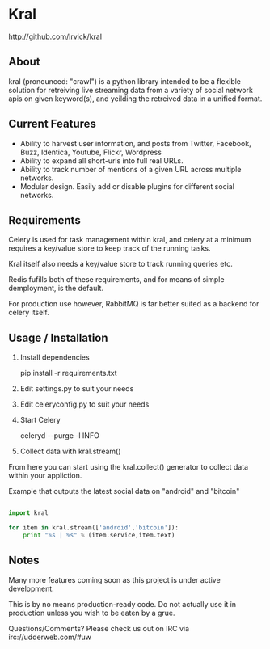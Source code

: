 # Kral #

<http://github.com/lrvick/kral>

## About ##

kral (pronounced: "crawl") is a python library intended to be a flexible solution 
for retreiving live streaming data from a variety of social network apis on given
keyword(s), and yeilding the retreived data in a unified format.

## Current Features ##

  * Ability to harvest user information, and posts from Twitter, Facebook, Buzz,
    Identica, Youtube, Flickr, Wordpress 
  * Ability to expand all short-urls into full real URLs.
  * Ability to track number of mentions of a given URL across multiple networks.
  * Modular design. Easily add or disable plugins for different social networks.

## Requirements ##

Celery is used for task management within kral, and celery at a minimum requires
a key/value store to keep track of the running tasks.

Kral itself also needs a key/value store to track running queries etc.

Redis fufills both of these requirements, and for means of simple demployment,
is the default.

For production use however, RabbitMQ is far better suited as a backend for 
celery itself.

## Usage / Installation ##

1. Install dependencies

    pip install -r requirements.txt

2. Edit settings.py to suit your needs

3. Edit celeryconfig.py to suit your needs

4. Start Celery

    celeryd --purge -l INFO

5.  Collect data with kral.stream()

From here you can start using the kral.collect() generator to collect data 
within your appliction.

Example that outputs the latest social data on "android" and "bitcoin"

```python

import kral

for item in kral.stream(['android','bitcoin']):
    print "%s | %s" % (item.service,item.text)

```

## Notes ##

Many more features coming soon as this project is under active development.

This is by no means production-ready code. Do not actually use it in
production unless you wish to be eaten by a grue.

Questions/Comments? Please check us out on IRC via irc://udderweb.com/#uw
